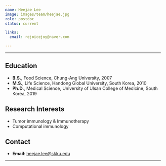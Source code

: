 ```yaml
---
name: Heejae Lee
image: images/team/heejae.jpg
role: postdoc
status: current

links:
  email: rejoicejoy@naver.com

---
```


---

## **Education**

* **B.S.**, Food Science, Chung-Ang University, 2007
* **M.S.**, Life Science, Handong Global University, South Korea, 2010
* **Ph.D.**, Medical Science, University of Ulsan College of Medicine, South Korea, 2019


## **Research Interests**

* Tumor immunology & Immunotherapy
* Computational immunology
  
## **Contact**

* **Email**: heejae.lee@skku.edu

---
